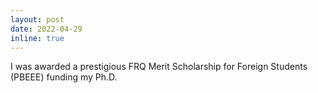 ```yaml
---
layout: post
date: 2022-04-29
inline: true
---
```



I was awarded a prestigious FRQ Merit Scholarship for Foreign Students (PBEEE) funding my Ph.D. 